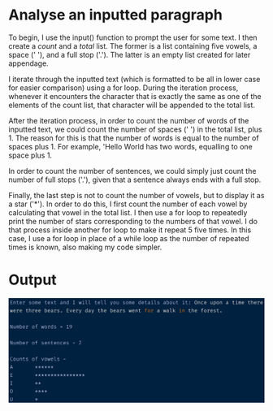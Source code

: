 # Analyse an inputted paragraph
To begin, I use the input() function to prompt the user for some text. I then create a _count_ and a _total_ list. The former is a list containing five vowels, a space (' '), and a full stop ('.'). The latter is an empty list created for later appendage.

I iterate through the inputted text (which is formatted to be all in lower case for easier comparison) using a for loop. During the iteration process, whenever it encounters the character that is exactly the same as one of the elements of the count list, that character will be appended to the total list.

After the iteration process, in order to count the number of words of the inputted text, we could count the number of spaces (' ') in the total list, plus 1. The reason for this is that the number of words is equal to the number of spaces plus 1. For example, 'Hello World has two words, equalling to one space plus 1.

In order to count the number of sentences, we could simply just count the number of full stops ('.'), given that a sentence always ends with a full stop.

Finally, the last step is not to count the number of vowels, but to display it as a star ('*'). In order to do this, I first count the number of each vowel by calculating that vowel in the total list. I then use a for loop to repeatedly print the number of stars corresponding to the numbers of that vowel. I do that process inside another for loop to make it repeat 5 five times. In this case, I use a for loop in place of a while loop as the number of repeated times is known, also making my code simpler.

# Output
![An example of successfully working with a sentence](output.jpg)
